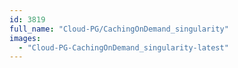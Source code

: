 ```yaml
---
id: 3819
full_name: "Cloud-PG/CachingOnDemand_singularity"
images: 
  - "Cloud-PG-CachingOnDemand_singularity-latest"
---
```

